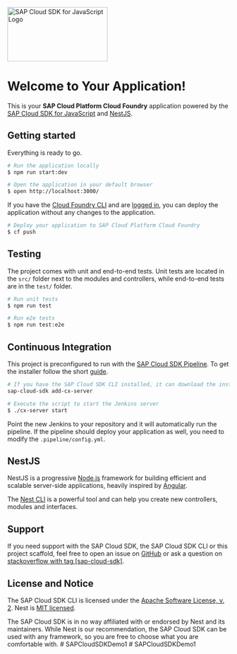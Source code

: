 <a href="https://community.sap.com/topics/cloud-sdk"><img src="https://help.sap.com/doc/2324e9c3b28748a4ae2ad08166d77675/1.0/en-US/logo-with-js.svg" alt="SAP Cloud SDK for JavaScript Logo" height="122.92" width="226.773"/></a>

# Welcome to Your Application!

This is your **SAP Cloud Platform Cloud Foundry** application powered by the [SAP Cloud SDK for JavaScript](https://community.sap.com/topics/cloud-sdk) and [NestJS](https://nestjs.com/).

## Getting started

Everything is ready to go. 

```bash
# Run the application locally
$ npm run start:dev

# Open the application in your default browser
$ open http://localhost:3000/
```

If you have the [Cloud Foundry CLI](https://docs.cloudfoundry.org/cf-cli/install-go-cli.html) and are [logged in](https://docs.cloudfoundry.org/cf-cli/getting-started.html#login), you can deploy the application without any changes to the application.

```bash
# Deploy your application to SAP Cloud Platform Cloud Foundry
$ cf push
```

## Testing

The project comes with unit and end-to-end tests. 
Unit tests are located in the `src/` folder next to the modules and controllers, while end-to-end tests are in the `test/` folder.

```bash
# Run unit tests
$ npm run test

# Run e2e tests
$ npm run test:e2e
```

## Continuous Integration

This project is preconfigured to run with the [SAP Cloud SDK Pipeline](https://github.com/SAP/cloud-s4-sdk-pipeline).
To get the installer follow the short [guide](https://github.com/SAP/cloud-s4-sdk-pipeline#download-and-installation).

```bash
# If you have the SAP Cloud SDK CLI installed, it can download the install script for you
sap-cloud-sdk add-cx-server

# Execute the script to start the Jenkins server
$ ./cx-server start
```

Point the new Jenkins to your repository and it will automatically run the pipeline. 
If the pipeline should deploy your application as well, you need to modify the `.pipeline/config.yml`.

## NestJS

NestJS is a progressive [Node.js](http://nodejs.org) framework for building efficient and scalable server-side applications, heavily inspired by [Angular](https://angular.io). 

The [Nest CLI](https://docs.nestjs.com/cli/usages) is a powerful tool and can help you create new controllers, modules and interfaces.

## Support

If you need support with the SAP Cloud SDK, the SAP Cloud SDK CLI or this project scaffold, feel free to open an issue on [GitHub](https://github.com/SAP/cloud-sdk-cli) or ask a question on [stackoverflow with tag [sap-cloud-sdk]](https://stackoverflow.com/questions/tagged/sap-cloud-sdk).

## License and Notice

The SAP Cloud SDK CLI is licensed under the [Apache Software License, v. 2](https://github.com/SAP/cloud-sdk-cli/blob/master/LICENSE). 
Nest is [MIT licensed](https://github.com/nestjs/nest/blob/master/LICENSE).

The SAP Cloud SDK is in no way affiliated with or endorsed by Nest and its maintainers.
While Nest is our recommendation, the SAP Cloud SDK can be used with any framework, so you are free to choose what you are comfortable with.
#   S A P C l o u d S D K D e m o 1  
 #   S A P C l o u d S D K D e m o 1  
 
